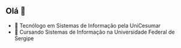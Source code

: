 ## Olá 👋

- 🔭 Tecnólogo em Sistemas de Informação pela UniCesumar 
- 🌱 Cursando Sistemas de Informação na Universidade Federal de Sergipe
